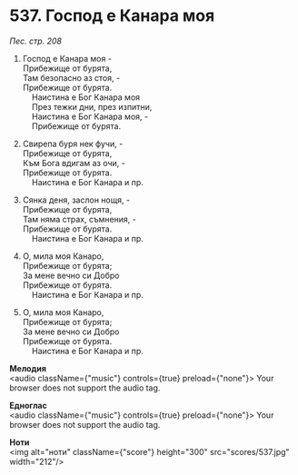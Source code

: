# 537. Господ е Канара моя  

*Пес. стр. 208*  

1. Господ е Канара моя -  
Прибежище от бурята,  
Там безопасно аз стоя, -  
Прибежище от бурята.  
    Наистина е Бог Канара моя  
    През тежки дни, през изпитни,  
    Наистина е Бог Канара моя, -  
    Прибежище от бурята.  

2. Свирепа буря нек фучи, -  
Прибежище от бурята,  
Към Бога вдигам аз очи, -  
Прибежище от бурята.  
    Наистина е Бог Канара и пр.  

3. Сянка деня, заслон нощя, -  
Прибежище от бурята,  
Там няма страх, съмнения, -  
Прибежище от бурята.  
    Наистина е Бог Канара и пр.  

4. О, мила моя Канаро,  
Прибежище от бурята;  
За мене вечно си Добро  
Прибежище от бурята.  
    Наистина е Бог Канара и пр.  

5. О, мила моя Канаро,  
Прибежище от бурята;  
За мене вечно си Добро  
Прибежище от бурята.  
    Наистина е Бог Канара и пр.  

__Мелодия__  
<audio className={"music"} controls={true} preload={"none"}><source src="mp3/537.mp3" type="audio/mpeg"/>
Your browser does not support the audio tag.
</audio>  

__Едноглас__  
<audio className={"music"} controls={true} preload={"none"}><source src="transp/537.mp3" type="audio/mpeg"/>
Your browser does not support the audio tag.
</audio>  

__Ноти__  
<img alt="ноти" className={"score"} height="300" src="scores/537.jpg" width="212"/>
